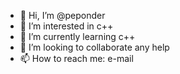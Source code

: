 - 👋 Hi, I’m @peponder
- 👀 I’m interested in c++
- 🌱 I’m currently learning c++
- 💞️ I’m looking to collaborate any help
- 📫 How to reach me: e-mail


<!---
peponder/peponder is a ✨ special ✨ repository because its `README.md` (this file) appears on your GitHub profile.
You can click the Preview link to take a look at your changes.
--->
